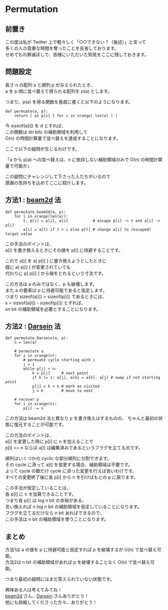 # Permutation

## 前置き

この度は私が Twitter 上で軽々しく「○○できない？（後述）」と言って  
多くの人の貴重な時間を奪ったことを反省しております。  
せめてもの罪滅ぼしで、皆様にいただいた知見をここに残しておきます。

## 問題設定

長さ n の配列 a と順列 p が与えられたとき、  
a を p 順に並べ替えて得られる配列を p(a) とします。  

つまり、p(a) を得る関数を愚直に書くと以下のようになります。

    def permuate(a, p):
        return [ a[ p[i] ] for i in xrange( len(a) ) ]

今 sizeof(a[i]) を d とすれば、  
この関数は dn bits の補助領域を利用して  
O(n) の時間計算量で並べ替えを達成することになります。  

ここで以下の疑問が生じるわけです。

「a から p(a) への並べ替えは、n に依存しない補助領域のみで O(n) の時間計算量で可能か」

この疑問にチャレンジして下さった人たちがいるので  
感謝の気持ちを込めてここに紹介します。


## 方法1 : [beam2d][beam2d] 法

    def permutate_beam2d(a, p):
        for i in xrange(len(a)):
            t, p[i] = p[i], a[i]           # escape p[i] -> t and a[i] -> p[i]
            a[i] = a[t] if t > i else p[t] # change a[i] to (escaped) target value

この手法のポイントは、  
a[i] を書き換えるときにその値を p[i] に待避することです。  

これで a[i] を a[ p[i] ] に書き換えようとしたときに  
既に a[ p[i] ] が変更されていても  
代わりに p[ p[i] ] から値をとれるという寸法です。  

この方法は a のみではなく、p も破壊します。  
また a の要素は p に待避可能であると仮定します。  
つまり sizeof(a[i]) > sizeof(p[i]) であるときには、  
s = sizeof(a[i]) - sizeof(p[i]) とすれば、  
sn bit の補助領域を必要とすることになります。


## 方法2 : [Darsein][Darsein] 法

    def permutate_Darsein(a, p):
        n = len(a)

        # permutate a
        for i in xrange(n):
            # permuate cycle starting with i
            j = i
            while p[j] < n:
                k = p[j]     # next point
                if k != i: a[j], a[k] = a[k], a[j] # swap if not starting point
                p[j] = k + n # mark as visited
                j = k        # move to next

        # recover p
        for i in xrange(n):
            p[i] -= n

この方法は beam2d 法と異なり p を書き換えはするものの、
ちゃんと最初の状態に復元することが可能です。

この方法のポイントは、  
a[i] を変更した時に p[i] に n を加えることで  
p[i] >= n ならば a[i] は編集済みであるというフラグを立てる点です。  

順列はいくつかの cyclic な部分順列に分割できます。  
その cycle に添って a[i] を変更する場合、補助領域は不要です。  
よって cycle の数だけ cycle に添った変更を行えば良いわけです。  
すべての変更終了後に各 p[i] から n を引けばもとの p に戻ります。

この手法が仮定していることは、  
各 p[i] に n を加算できることです。  
つまり各 p[i] は log n bit の余裕がある、  
言い換えれば n log n bit の補助領域を仮定していることになります。  
フラグを立てるだけなら n bit あればできるので、  
この手法は n bit の補助領域を使うことになります。

## まとめ

方法1は a の値を p に待避可能と仮定すれば p を破壊するが O(n) で並べ替え可能。  
方法2は n bit の補助領域があれば p を破壊することなく O(n) で並べ替え可能。  

つまり最初の疑問にはまだ答えられていない状態です。  

興味ある人は考えてみてね！  
[beam2d][beam2d] さん、[Darsein][Darsein] さんありがとう！  
他にも挑戦してくださった方々、ありがとう！

[beam2d]: https://twitter.com/beam2d "beam2d"
[Darsein]: https://twitter.com/Darsein "Darsein"
